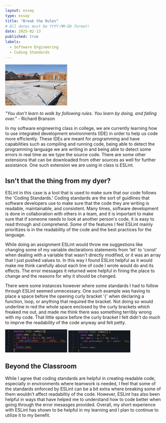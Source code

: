 ```yaml
---
layout: essay
type: essay
title: "Break the Rules"
# All dates must be YYYY-MM-DD format!
date: 2025-02-13
published: true
labels:
  - Software Engineering
  - Coding Standards
---
```


<img width="200px" class="rounded float-start pe-4" src="../img/standards/standards.jpeg">

*"You don't learn to walk by following rules. You learn by doing, and falling over."* - Richard Branson

In my software engineering class in college, we are currently learning how to use integrated development environments (IDE) in order to help us code more efficiently. These IDEs are meant for programming and have capabilities such as compiling and running code, being able to detect the programming language we are writing in and being able to detect some errors in real time as we type the source code. There are some other extensions that can be downloaded from other sources as well for further assistance. One such extension we are using in class is ESLint. 

## Isn't that the thing from my dyer?

ESLint in this case is a tool that is used to make sure that our code follows the 'Coding Standards.' Coding standards are the sort of guidlines that software developers use to make sure that the code they are writing is readable, maintainable, and consistent. Many times, software development is done in collaboration with others in a team, and it is important to make sure that if someone needs to look at another person's code, it is easy to read through and comprehend. Some of the features I feel ESLint mainly prioritizes is in the readability of the code and the best practices for the language.

While doing an assignment ESLint would throw me suggestions like changing some of my variable declarations statements from 'let' to 'const' when dealing with a variable that wasn't directly modified, or it was an array that I just pushed values to. In this way I found ESLint helpful as it would make me think carefully about each line of code I wrote would do and its effects. The error messages it returned were helpful in fining the place to change and the reasons for why it should be changed.

There were some instances however where some standards I had to follow through ESLint seemed unnecessary. One such example was having to place a space before the opening curly bracket '{' when declaring a function, loop, or anything that required the bracket. Not doing so would underline in red the whole space enclosed by the curly brackets which freaked me out, and made me think there was something terribly wrong with my code. That little space before the curly bracket I felt didn't do much to imprve the readability of the code anyway and felt petty. 

<div class="text-center p-4">
  <img width="200px" 
       src="../img/standards/Screenshot 2025-02-12 224234.png" 
       class="img-thumbnail" >
  <img width="200px" 
       src="../img/standards/Screenshot 2025-02-12 224312.png" 
       class="img-thumbnail" >
</div>

## Beyond the Classroom
While I agree that coding standards are helpful in creating readable code, especially in environments where teamwork is needed, I feel that some of the standards enforced by ESLint can be a bit extra where breaking some of them wouldn't affect readabiltiy of the code. However, ESLint has also been helpful in ways that have helped me to understand how to code better when going through the error mesasges provided. Overall, my short experience with ESLint has shown to be helpful in my learning and I plan to continue to utilize it to my benefit.

